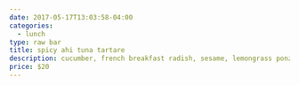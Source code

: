 ```yaml
---
date: 2017-05-17T13:03:58-04:00
categories:
  - lunch
type: raw bar
title: spicy ahi tuna tartare
description: cucumber, french breakfast radish, sesame, lemongrass ponzu, rice cracker
price: $20
---
```


